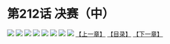 # 第212话 决赛（中）
![](https://mhpic.xiaomingtaiji.net/comic/D/斗破苍穹拆分版/212话/1.jpg-zymk.middle.webp)
![](https://mhpic.xiaomingtaiji.net/comic/D/斗破苍穹拆分版/212话/2.jpg-zymk.middle.webp)
![](https://mhpic.xiaomingtaiji.net/comic/D/斗破苍穹拆分版/212话/3.jpg-zymk.middle.webp)
![](https://mhpic.xiaomingtaiji.net/comic/D/斗破苍穹拆分版/212话/4.jpg-zymk.middle.webp)
![](https://mhpic.xiaomingtaiji.net/comic/D/斗破苍穹拆分版/212话/5.jpg-zymk.middle.webp)
![](https://mhpic.xiaomingtaiji.net/comic/D/斗破苍穹拆分版/212话/6.jpg-zymk.middle.webp)
![](https://mhpic.xiaomingtaiji.net/comic/D/斗破苍穹拆分版/212话/7.jpg-zymk.middle.webp)
![](https://mhpic.xiaomingtaiji.net/comic/D/斗破苍穹拆分版/212话/8.jpg-zymk.middle.webp)
[【上一章】](./211.md)
[【目录】](./README.md)
[【下一章】](./213.md)
